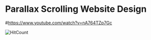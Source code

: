 # Parallax Scrolling Website Design 

#https://www.youtube.com/watch?v=nA764TZp7Gc

![HitCount](https://i.ytimg.com/vi/nA764TZp7Gc/maxresdefault.jpg)
